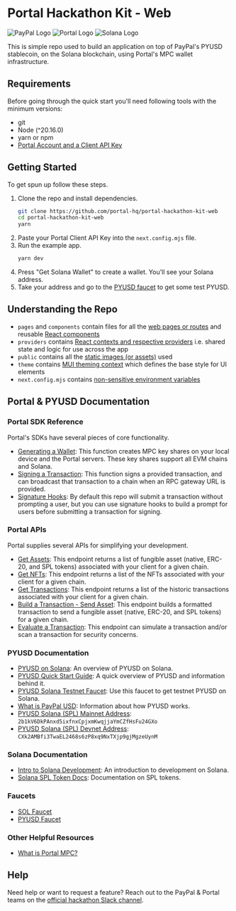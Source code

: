# Portal Hackathon Kit - Web

![PayPal Logo](https://cdn.prod.website-files.com/66a9400bd5456b4248f11c92/66a940ca7f391719bd5ba2db_PayPal%201.png)
![Portal Logo](https://cdn.prod.website-files.com/66a9400bd5456b4248f11c92/66a940c97f391719bd5ba2b9_Portal%20logo%201.png)
![Solana Logo](<https://cdn.prod.website-files.com/66a9400bd5456b4248f11c92/66a940ca7f391719bd5ba2c5_Solana%20(SOL)%201.png>)

This is simple repo used to build an application on top of PayPal's PYUSD stablecoin, on the Solana blockchain, using Portal's MPC wallet infrastructure.

## Requirements

Before going through the quick start you'll need following tools with the minimum versions:

- git
- Node (^20.16.0)
- yarn or npm
- [Portal Account and a Client API Key](https://docs.portalhq.io/support/pyusd-hackathon-hub)

## Getting Started

To get spun up follow these steps.

1. Clone the repo and install dependencies.
   ```bash
   git clone https://github.com/portal-hq/portal-hackathon-kit-web
   cd portal-hackathon-kit-web
   yarn
   ```
2. Paste your Portal Client API Key into the `next.config.mjs` file.
3. Run the example app.
   ```bash
   yarn dev
   ```
4. Press "Get Solana Wallet" to create a wallet. You'll see your Solana address.
5. Take your address and go to the [PYUSD faucet](https://faucet.paxos.com/) to get some test PYUSD.

## Understanding the Repo

- `pages` and `components` contain files for all the [web pages or routes](https://nextjs.org/docs/pages/building-your-application/routing/pages-and-layouts) and reusable [React components](https://react.dev/learn/your-first-component)
- `providers` contains [React contexts and respective providers](https://react.dev/learn/passing-data-deeply-with-context) i.e. shared state and logic for use across the app
- `public` contains all the [static images (or assets)](https://nextjs.org/docs/app/building-your-application/optimizing/static-assets) used
- `theme` contains [MUI theming context](https://mui.com/material-ui/customization/theming/) which defines the base style for UI elements
- `next.config.mjs` contains [non-sensitive environment variables](https://nextjs.org/docs/pages/api-reference/next-config-js/env)

## Portal & PYUSD Documentation

### Portal SDK Reference

Portal's SDKs have several pieces of core functionality.

- [Generating a Wallet](https://docs.portalhq.io/guides/web/create-a-wallet): This function creates MPC key shares on your local device and the Portal servers. These key shares support all EVM chains and Solana.
- [Signing a Transaction](https://docs.portalhq.io/guides/web/sign-a-transaction): This function signs a provided transaction, and can broadcast that transaction to a chain when an RPC gateway URL is provided.
- [Signature Hooks](https://docs.portalhq.io/guides/web/add-custom-signature-hooks): By default this repo will submit a transaction without prompting a user, but you can use signature hooks to build a prompt for users before submitting a transaction for signing.

### Portal APIs

Portal supplies several APIs for simplifying your development.

- [Get Assets](https://docs.portalhq.io/reference/client-api/v3-endpoints#get-assets-by-chain): This endpoint returns a list of fungible asset (native, ERC-20, and SPL tokens) associated with your client for a given chain.
- [Get NFTs](https://docs.portalhq.io/reference/client-api/v3-endpoints#get-nft-assets-by-chain): This endpoint returns a list of the NFTs associated with your client for a given chain.
- [Get Transactions](https://docs.portalhq.io/reference/client-api/v3-endpoints#get-transactions-by-chain): This endpoint returns a list of the historic transactions associated with your client for a given chain.
- [Build a Transaction - Send Asset](https://docs.portalhq.io/reference/client-api/v3-endpoints#build-a-send-asset-transaction): This endpoint builds a formatted transaction to send a fungible asset (native, ERC-20, and SPL tokens) for a given chain.
- [Evaluate a Transaction](https://docs.portalhq.io/reference/client-api/v3-endpoints#evaluate-a-transaction): This endpoint can simulate a transaction and/or scan a transaction for security concerns.

### PYUSD Documentation

- [PYUSD on Solana](https://solana.com/news/pyusd-paypal-solana-developer): An overview of PYUSD on Solana.
- [PYUSD Quick Start Guide](https://developer.paypal.com/community/blog/pyusd-quick-start-guide/): A quick overview of PYUSD and information behind it.
- [PYUSD Solana Testnet Faucet](https://faucet.paxos.com/): Use this faucet to get testnet PYUSD on Solana.
- [What is PayPal USD](https://www.paypal.com/us/cshelp/article/what-is-paypal-usd-pyusd-help1005): Information about how PYUSD works.
- [PYUSD Solana (SPL) Mainnet Address](https://explorer.solana.com/address/2b1kV6DkPAnxd5ixfnxCpjxmKwqjjaYmCZfHsFu24GXo): `2b1kV6DkPAnxd5ixfnxCpjxmKwqjjaYmCZfHsFu24GXo`
- [PYUSD Solana (SPL) Devnet Address](https://explorer.solana.com/address/CXk2AMBfi3TwaEL2468s6zP8xq9NxTXjp9gjMgzeUynM?cluster=devnet): `CXk2AMBfi3TwaEL2468s6zP8xq9NxTXjp9gjMgzeUynM`

### Solana Documentation

- [Intro to Solana Development](https://solana.com/developers/guides/getstarted/hello-world-in-your-browser): An introduction to development on Solana.
- [Solana SPL Token Docs](https://spl.solana.com/token): Documentation on SPL tokens.

### Faucets

- [SOL Faucet](https://faucet.solana.com/)
- [PYUSD Faucet](https://faucet.paxos.com/)

### Other Helpful Resources

- [What is Portal MPC?](https://docs.portalhq.io/resources/portals-mpc-architecture)

## Help

Need help or want to request a feature? Reach out to the PayPal & Portal teams on the [official hackathon Slack channel](https://portalcommunity.slack.com/archives/C07EZFF9N78).
